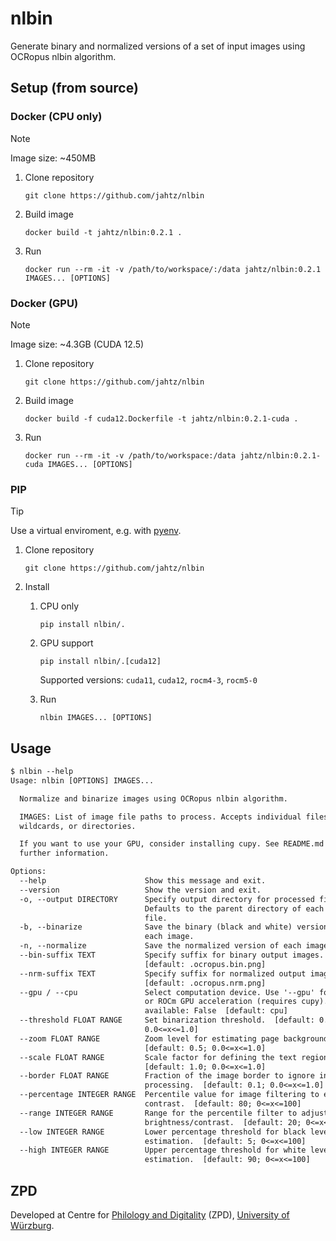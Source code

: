 # nlbin

Generate binary and normalized versions of a set of input images using OCRopus nlbin algorithm.

## Setup (from source)

### Docker (CPU only)

> [!NOTE]
> Image size: ~450MB

1. Clone repository

    ```shell
    git clone https://github.com/jahtz/nlbin
    ```

2. Build image

    ```shell
    docker build -t jahtz/nlbin:0.2.1 .
    ```

3. Run

    ```shell
    docker run --rm -it -v /path/to/workspace/:/data jahtz/nlbin:0.2.1 IMAGES... [OPTIONS]
    ```

### Docker (GPU)

> [!NOTE]
> Image size: ~4.3GB (CUDA 12.5)

1. Clone repository

    ```shell
    git clone https://github.com/jahtz/nlbin
    ```

2. Build image

    ```shell
    docker build -f cuda12.Dockerfile -t jahtz/nlbin:0.2.1-cuda .
    ```

3. Run

    ```shell
    docker run --rm -it -v /path/to/workspace:/data jahtz/nlbin:0.2.1-cuda IMAGES... [OPTIONS]
    ```

### PIP

>[!TIP]
> Use a virtual enviroment, e.g. with [pyenv](https://github.com/pyenv/pyenv?tab=readme-ov-file#linuxunix).

1. Clone repository

    ```shell
    git clone https://github.com/jahtz/nlbin
    ```

2. Install
    1. CPU only

        ```shell
        pip install nlbin/.
        ```

    2. GPU support

        ```shell
        pip install nlbin/.[cuda12]
        ```

        Supported versions: `cuda11`, `cuda12`, `rocm4-3`, `rocm5-0`

    3. Run

        ```shell
        nlbin IMAGES... [OPTIONS]
        ```

## Usage

```txt
$ nlbin --help
Usage: nlbin [OPTIONS] IMAGES...

  Normalize and binarize images using OCRopus nlbin algorithm.

  IMAGES: List of image file paths to process. Accepts individual files, glob
  wildcards, or directories.

  If you want to use your GPU, consider installing cupy. See README.md for
  further information.

Options:
  --help                      Show this message and exit.
  --version                   Show the version and exit.
  -o, --output DIRECTORY      Specify output directory for processed files.
                              Defaults to the parent directory of each input
                              file.
  -b, --binarize              Save the binary (black and white) version of
                              each image.
  -n, --normalize             Save the normalized version of each image.
  --bin-suffix TEXT           Specify suffix for binary output images.
                              [default: .ocropus.bin.png]
  --nrm-suffix TEXT           Specify suffix for normalized output images.
                              [default: .ocropus.nrm.png]
  --gpu / --cpu               Select computation device. Use '--gpu' for CUDA
                              or ROCm GPU acceleration (requires cupy). GPU
                              available: False  [default: cpu]
  --threshold FLOAT RANGE     Set binarization threshold.  [default: 0.5;
                              0.0<=x<=1.0]
  --zoom FLOAT RANGE          Zoom level for estimating page background.
                              [default: 0.5; 0.0<=x<=1.0]
  --scale FLOAT RANGE         Scale factor for defining the text region mask.
                              [default: 1.0; 0.0<=x<=1.0]
  --border FLOAT RANGE        Fraction of the image border to ignore in
                              processing.  [default: 0.1; 0.0<=x<=1.0]
  --percentage INTEGER RANGE  Percentile value for image filtering to enhance
                              contrast.  [default: 80; 0<=x<=100]
  --range INTEGER RANGE       Range for the percentile filter to adjust
                              brightness/contrast.  [default: 20; 0<=x<=100]
  --low INTEGER RANGE         Lower percentage threshold for black level
                              estimation.  [default: 5; 0<=x<=100]
  --high INTEGER RANGE        Upper percentage threshold for white level
                              estimation.  [default: 90; 0<=x<=100]
```

## ZPD

Developed at Centre for [Philology and Digitality](https://www.uni-wuerzburg.de/en/zpd/) (ZPD), [University of Würzburg](https://www.uni-wuerzburg.de/en/).
